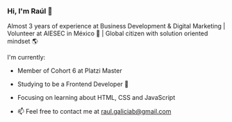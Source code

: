 ### Hi, I'm Raúl 🙌

Almost 3 years of experience at Business Development & Digital Marketing | Volunteer at AIESEC in México 💙 | Global citizen with solution oriented mindset 🌎

I'm currently:

* Member of Cohort 6 at Platzi Master
* Studying to be a Frontend Developer 💚
* Focusing on learning about HTML, CSS and JavaScript


* 📫 Feel free to contact me at raul.galiciab@gmail.com
